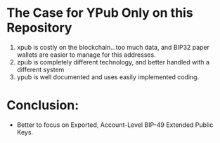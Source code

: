 # The Case for YPub Only on this Repository
1. xpub is costly on the blockchain...too much data, and BIP32 paper wallets are easier to manage for this addresses.
1. zpub is completely different technology, and better handled with a different system
1. ypub is well documented and uses easily implemented coding.
# Conclusion:
* Better to focus on Exported, Account-Level BIP-49 Extended Public Keys.
